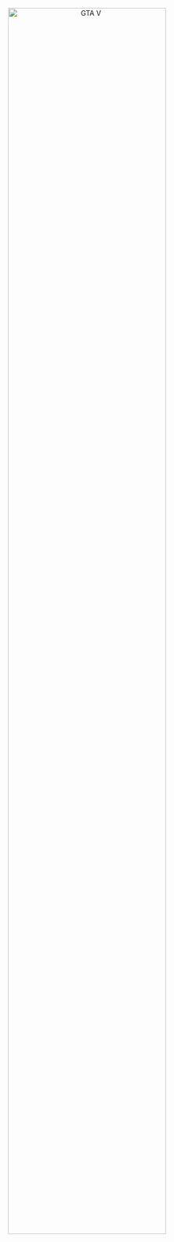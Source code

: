 <p align="center">
  <img width="80%" src="https://cdn.discordapp.com/attachments/629670151217872896/945760717217353778/GTAVMsL.png" title="GTA V" alt="GTA V">
</p>
